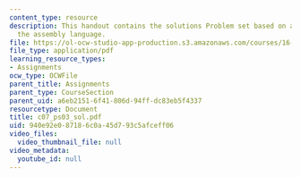 ```yaml
---
content_type: resource
description: This handout contains the solutions Problem set based on algorithms in
  the assembly language.
file: https://ol-ocw-studio-app-production.s3.amazonaws.com/courses/16-01-unified-engineering-i-ii-iii-iv-fall-2005-spring-2006/940e92e087186c0a45d793c5afceff06_c07_ps03_sol.pdf
file_type: application/pdf
learning_resource_types:
- Assignments
ocw_type: OCWFile
parent_title: Assignments
parent_type: CourseSection
parent_uid: a6eb2151-6f41-806d-94ff-dc83eb5f4337
resourcetype: Document
title: c07_ps03_sol.pdf
uid: 940e92e0-8718-6c0a-45d7-93c5afceff06
video_files:
  video_thumbnail_file: null
video_metadata:
  youtube_id: null
---
```

